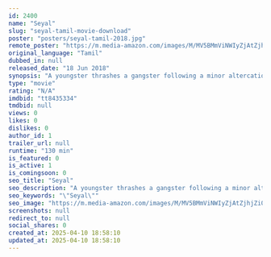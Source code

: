 ```yaml
---
id: 2400
name: "Seyal"
slug: "seyal-tamil-movie-download"
poster: "posters/seyal-tamil-2018.jpg"
remote_poster: "https://m.media-amazon.com/images/M/MV5BMmViNWIyZjAtZjhjZi00NDc1LWFiMDAtNWY0ZWVkNGFkYTViXkEyXkFqcGc@._V1_SX300.jpg"
original_language: "Tamil"
dubbed_in: null
released_date: "18 Jun 2018"
synopsis: "A youngster thrashes a gangster following a minor altercation. The gangster, who suffers a loss of face, now wants revenge."
type: "movie"
rating: "N/A"
imdbid: "tt8435334"
tmdbid: null
views: 0
likes: 0
dislikes: 0
author_id: 1
trailer_url: null
runtime: "130 min"
is_featured: 0
is_active: 1
is_comingsoon: 0
seo_title: "Seyal"
seo_description: "A youngster thrashes a gangster following a minor altercation. The gangster, who suffers a loss of face, now wants revenge."
seo_keywords: "\"Seyal\""
seo_image: "https://m.media-amazon.com/images/M/MV5BMmViNWIyZjAtZjhjZi00NDc1LWFiMDAtNWY0ZWVkNGFkYTViXkEyXkFqcGc@._V1_SX300.jpg"
screenshots: null
redirect_to: null
social_shares: 0
created_at: 2025-04-10 18:58:10
updated_at: 2025-04-10 18:58:10
---
```


